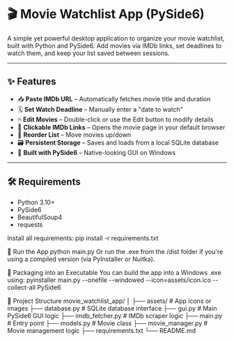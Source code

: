 # 🎬 Movie Watchlist App (PySide6)

A simple yet powerful desktop application to organize your movie watchlist, built with Python and PySide6. Add movies via IMDb links, set deadlines to watch them, and keep your list saved between sessions.

---

## ✨ Features

- 📥 **Paste IMDb URL** – Automatically fetches movie title and duration
- 🗓 **Set Watch Deadline** – Manually enter a "date to watch"
- 🖱 **Edit Movies** – Double-click or use the Edit button to modify details
- 🔗 **Clickable IMDb Links** – Opens the movie page in your default browser
- 🧭 **Reorder List** – Move movies up/down
- 🗃 **Persistent Storage** – Saves and loads from a local SQLite database
- 🧱 **Built with PySide6** – Native-looking GUI on Windows

---

## 🛠 Requirements

- Python 3.10+
- PySide6
- BeautifulSoup4
- requests

Install all requirements:
pip install -r requirements.txt

🚀 Run the App
python main.py
Or run the .exe from the /dist folder if you're using a compiled version (via PyInstaller or Nuitka).

🧱 Packaging into an Executable
You can build the app into a Windows .exe using:
pyinstaller main.py --onefile --windowed --icon=assets/icon.ico --collect-all PySide6

📂 Project Structure
movie_watchlist_app/
│
├── assets/                 # App icons or images
├── database.py             # SQLite database interface
├── gui.py                  # Main PySide6 GUI logic
├── imdb_fetcher.py         # IMDb scraper logic
├── main.py                 # Entry point
├── models.py               # Movie class
├── movie_manager.py        # Movie management logic
├── requirements.txt
└── README.md
